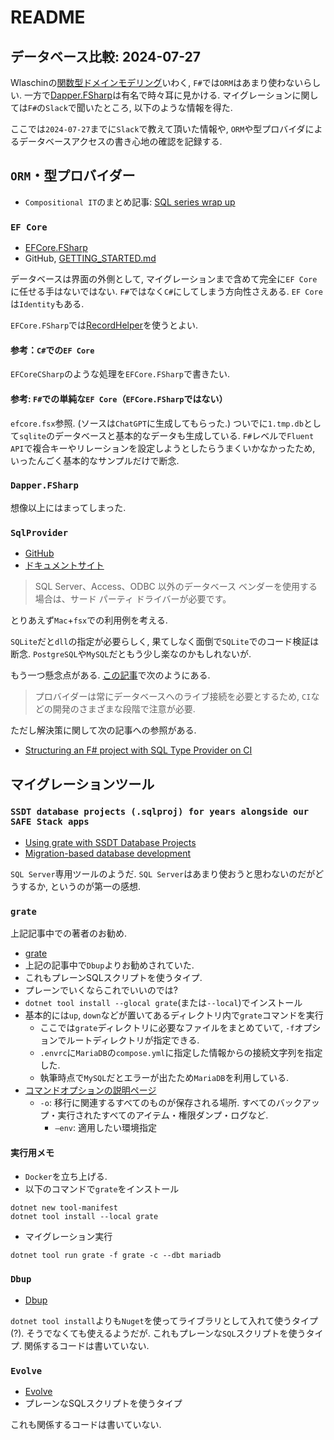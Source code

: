 # README

## データベース比較: 2024-07-27

Wlaschinの[関数型ドメインモデリング](https://tatsu-zine.com/books/domain-modeling-made-functional)いわく,
`F#`では`ORM`はあまり使わないらしい.
一方で[Dapper.FSharp](https://github.com/Dzoukr/Dapper.FSharp)は有名で時々耳に見かける.
マイグレーションに関しては`F#`の`Slack`で聞いたところ,
以下のような情報を得た.

ここでは`2024-07-27`までに`Slack`で教えて頂いた情報や,
`ORM`や型プロバイダによるデータベースアクセスの書き心地の確認を記録する.

## `ORM`・型プロバイダー

- `Compositional IT`のまとめ記事: [SQL series wrap up](https://www.compositional-it.com/news-blog/sql-series-wrap-up/)

### `EF Core`

- [EFCore.FSharp](https://efcore.github.io/EFCore.FSharp/)
- GitHub, [GETTING_STARTED.md](https://github.com/efcore/EFCore.FSharp/blob/master/GETTING_STARTED.md)

データベースは界面の外側として,
マイグレーションまで含めて完全に`EF Core`に任せる手はないではない.
`F#`ではなく`C#`にしてしまう方向性さえある.
`EF Core`は`Identity`もある.

`EFCore.FSharp`では[RecordHelper](https://efcore.github.io/EFCore.FSharp//How_Tos/Use_DbContextHelpers.html)を使うとよい.

#### 参考：`C#`での`EF Core`

`EFCoreCSharp`のような処理を`EFCore.FSharp`で書きたい.

#### 参考: `F#`での単純な`EF Core`（`EFCore.FSharp`ではない）

`efcore.fsx`参照.
(ソースは`ChatGPT`に生成してもらった.)
ついでに`1.tmp.db`として`sqlite`のデータベースと基本的なデータも生成している.
`F#`レベルで`Fluent API`で複合キーやリレーションを設定しようとしたらうまくいかなかったため,
いったんごく基本的なサンプルだけで断念.

### `Dapper.FSharp`

想像以上にはまってしまった.

### `SqlProvider`

- [GitHub](https://github.com/fsprojects/SQLProvider/)
- [ドキュメントサイト](https://fsprojects.github.io/SQLProvider/core/general.html)

>SQL Server、Access、ODBC 以外のデータベース ベンダーを使用する場合は、サード パーティ ドライバーが必要です。

とりあえず`Mac`+`fsx`での利用例を考える.

`SQLite`だと`dll`の指定が必要らしく,
果てしなく面倒で`SQLite`でのコード検証は断念.
`PostgreSQL`や`MySQL`だともう少し楽なのかもしれないが.

もう一つ懸念点がある.
[この記事](https://www.compositional-it.com/news-blog/full-orms-and-f/)で次のようにある.

>プロバイダーは常にデータベースへのライブ接続を必要とするため, `CI`などの開発のさまざまな段階で注意が必要.

ただし解決策に関して次の記事への参照がある.

- [Structuring an F# project with SQL Type Provider on CI](https://medium.com/datarisk-io/structuring-an-f-project-with-sql-type-provider-on-ci-787a79d78699)

## マイグレーションツール

### `SSDT database projects (.sqlproj) for years alongside our SAFE Stack apps`

- [Using grate with SSDT Database Projects](https://www.compositional-it.com/news-blog/using-grate-with-ssdt-database-projects/)
- [Migration-based database development](https://www.compositional-it.com/news-blog/migration-based-database-development/)

`SQL Server`専用ツールのようだ.
`SQL Server`はあまり使おうと思わないのだがどうするか,
というのが第一の感想.

### `grate`

上記記事中での著者のお勧め.

- [grate](https://erikbra.github.io/grate/)
- 上記の記事中で`Dbup`よりお勧めされていた.
- これもプレーンSQLスクリプトを使うタイプ.
- プレーンでいくならこれでいいのでは?
- `dotnet tool install --glocal grate`(または`--local`)でインストール
- 基本的には`up`, `down`などが置いてあるディレクトリ内で`grate`コマンドを実行
  - ここでは`grate`ディレクトリに必要なファイルをまとめていて,
    `-f`オプションでルートディレクトリが指定できる.
  - `.envrc`に`MariaDB`の`compose.yml`に指定した情報からの接続文字列を指定した.
  - 執筆時点で`MySQL`だとエラーが出たため`MariaDB`を利用している.
- [コマンドオプションの説明ページ](https://erikbra.github.io/grate/configuration-options/)
  - `-o`: 移行に関連するすべてのものが保存される場所.
    すべてのバックアップ・実行されたすべてのアイテム・権限ダンプ・ログなど.
    - `–env`: 適用したい環境指定

#### 実行用メモ

- `Docker`を立ち上げる.
- 以下のコマンドで`grate`をインストール

```shell
dotnet new tool-manifest
dotnet tool install --local grate
```

- マイグレーション実行

```shell
dotnet tool run grate -f grate -c --dbt mariadb
```

### `Dbup`

- [Dbup](https://dbup.readthedocs.io/en/latest/)

`dotnet tool install`よりも`Nuget`を使ってライブラリとして入れて使うタイプ(?).
そうでなくても使えるようだが.
これもプレーンな`SQL`スクリプトを使うタイプ.
関係するコードは書いていない.

### `Evolve`

- [Evolve](https://evolve-db.netlify.app/)
- プレーンなSQLスクリプトを使うタイプ

これも関係するコードは書いていない.
